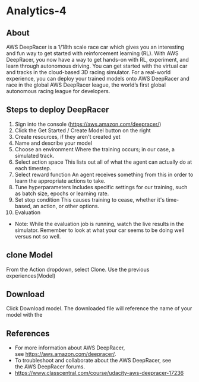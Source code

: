 # Analytics-4

## About 
AWS DeepRacer is a 1/18th scale race car which gives you an interesting and fun way to get started with reinforcement learning (RL). With AWS DeepRacer, you now have a way to get hands-on with RL, experiment, and learn through autonomous driving. You can get started with the virtual car and tracks in the cloud-based 3D racing simulator. For a real-world experience, you can deploy your trained models onto AWS DeepRacer and race in the global AWS DeepRacer league, the world’s first global autonomous racing league for developers.

## Steps to deploy DeepRacer 
1. Sign into the console (https://aws.amazon.com/deepracer/)
2. Click the Get Started / Create Model button on the right
3. Create resources, if they aren't created yet
4. Name and describe your model
5. Choose an environment 
Where the training occurs; in our case, a simulated track.
6. Select action space
This lists out all of what the agent can actually do at each timestep.
7. Select reward function
An agent receives something from this in order to learn the appropriate actions to take.
8. Tune hyperparameters
Includes specific settings for our training, such as batch size, epochs or learning rate.
9. Set stop condition
This causes training to cease, whether it's time-based, an action, or other options.
10. Evaluation 

* Note: While the evaluation job is running, watch the live results in the simulator. Remember to look at what your car seems to be doing well versus not so well.

## clone Model 
From the Action dropdown, select Clone.
Use the previous experiences(Model)

## Download 
Click Download model. The downloaded file will reference the name of your model with the

## References 

* For more information about AWS DeepRacer, see https://aws.amazon.com/deepracer/.
* To troubleshoot and collaborate about the AWS DeepRacer, see the AWS DeepRacer forums.
* https://www.classcentral.com/course/udacity-aws-deepracer-17236
